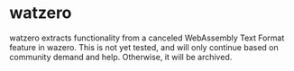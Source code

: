 # watzero

watzero extracts functionality from a canceled WebAssembly Text Format feature
in wazero. This is not yet tested, and will only continue based on community
demand and help. Otherwise, it will be archived.
